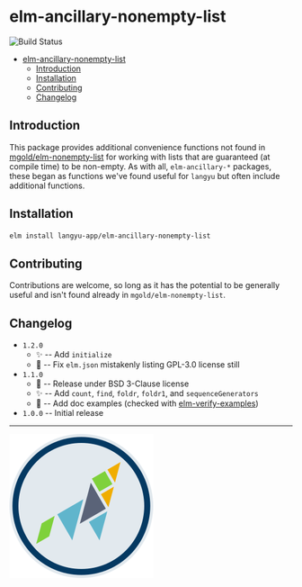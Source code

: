 # elm-ancillary-nonempty-list

![Build Status](https://github.com/langyu-app/elm-ancillary-nonempty-list/actions/workflows/test.yml/badge.svg)

* [elm-ancillary-nonempty-list](#elm-ancillary-nonempty-list)
  * [Introduction](#introduction)
  * [Installation](#installation)
  * [Contributing](#contributing)
  * [Changelog](#changelog)

## Introduction

This package provides additional convenience functions not found in
[mgold/elm-nonempty-list](https://package.elm-lang.org/packages/mgold/elm-nonempty-list/latest/)
for working with lists that are guaranteed (at compile time) to be non-empty.
As with all, `elm-ancillary-*` packages, these began as functions we've found
useful for `langyu` but often include additional functions.

## Installation

```bash
elm install langyu-app/elm-ancillary-nonempty-list
```

## Contributing

Contributions are welcome, so long as it has the potential to be generally
useful and isn't found already in `mgold/elm-nonempty-list`.

## Changelog

* `1.2.0`
  * ✨ -- Add `initialize`
  * 📄 -- Fix `elm.json` mistakenly listing GPL-3.0 license still
* `1.1.0`
  * 📄 -- Release under BSD 3-Clause license
  * ✨ -- Add `count`, `find`, `foldr`, `foldr1`, and `sequenceGenerators`
  * 📝 -- Add doc examples (checked with
    [elm-verify-examples](https://github.com/stoeffel/elm-verify-examples))
* `1.0.0` -- Initial release

---

[![the langyu logo, a multi-colored tangram depicting a wolf](https://raw.githubusercontent.com/langyu-app/organization/master/Logos/main.svg)](https://www.github.com/langyu-app)
